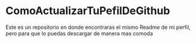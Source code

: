 # ComoActualizarTuPefilDeGithub
Este es un repositorio en donde encontraras el mismo Readme de mi perfil, pero para que lo puedas descargar de manera mas comoda

